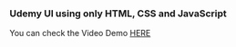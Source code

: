 ### Udemy UI using only HTML, CSS and JavaScript
You can check the Video Demo [HERE](https://youtu.be/rwQYN0UbyNM)
